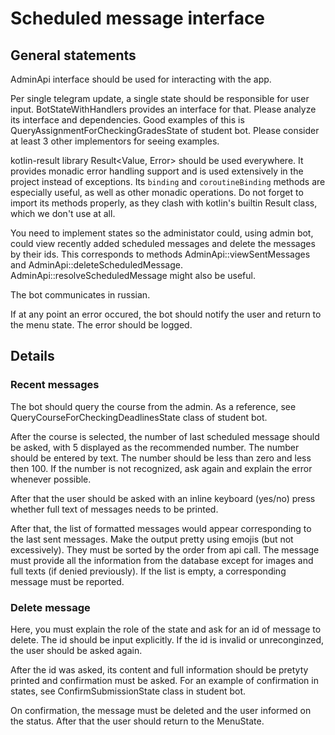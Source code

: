 # Scheduled message interface

## General statements
AdminApi interface should be used for interacting with the app.

Per single telegram update, a single state should be responsible for user input.
BotStateWithHandlers provides an interface for that.
Please analyze its interface and dependencies.
Good examples of this is QueryAssignmentForCheckingGradesState of student bot.
Please consider at least 3 other implementors for seeing examples.

kotlin-result library Result<Value, Error> should be used everywhere.
It provides monadic error handling support and is used extensively in the project instead of exceptions.
Its `binding` and `coroutineBinding` methods are especially useful, as well as other monadic operations.
Do not forget to import its methods properly, as they clash with kotlin's builtin Result class, which we don't use at all.

You need to implement states so the administator could, using admin bot, could view recently added scheduled messages and delete the messages by their ids.
This corresponds to methods AdminApi::viewSentMessages and AdminApi::deleteScheduledMessage.
AdminApi::resolveScheduledMessage might also be useful.

The bot communicates in russian.

If at any point an error occured, the bot should notify the user and return to the menu state.
The error should be logged.

## Details
### Recent messages
The bot should query the course from the admin.
As a reference, see QueryCourseForCheckingDeadlinesState class of student bot.

After the course is selected, the number of last scheduled message should be asked, with 5 displayed as the recommended number.
The number should be entered by text.
The number should be less than zero and less then 100.
If the number is not recognized, ask again and explain the error whenever possible.

After that the user should be asked with an inline keyboard (yes/no) press whether full text of messages needs to be printed.

After that, the list of formatted messages would appear corresponding to the last sent messages.
Make the output pretty using emojis (but not excessively).
They must be sorted by the order from api call.
The message must provide all the information from the database except for images and full texts (if denied previously).
If the list is empty, a corresponding message must be reported.


### Delete message
Here, you must explain the role of the state and ask for an id of message to delete.
The id should be input explicitly.
If the id is invalid or unreconginzed, the user should be asked again.

After the id was asked, its content and full information should be pretyty printed and confirmation must be asked.
For an example of confirmation in states, see ConfirmSubmissionState class in student bot.


On confirmation, the message must be deleted and the user informed on the status.
After that the user should return to the MenuState.
